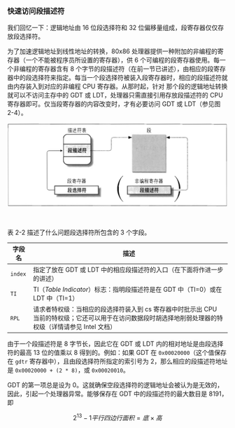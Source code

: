 ### 快速访问段描述符

我们回忆一下：逻辑地址由 16 位段选择符和 32 位偏移量组成，段寄存器仅仅存放段选择符。

为了加速逻辑地址到线性地址的转换，80x86 处理器提供一种附加的非编程的寄存器（一个不能被程序员所设置的寄存器），供 6 个可编程的段寄存器使用。每一个非编程的寄存器含有 8 个字节的段描述符（在前一节已讲述），由相应的段寄存器中的段选择符来指定。每当一个段选择符被装入段寄存器时，相应的段描述符就由内存装入到对应的非编程 CPU 寄存器。从那时起，针对 那个段的逻辑地址转换就可以不访问主存中的 GDT 或 LDT，处理器只需直接引用存放段描述符的 CPU 寄存器即可。仅当段寄存器的内容改变时，才有必要访问 GDT 或 LDT（参见图 2-4）。

![图 2-4：段选择符和段描述符](../static/2_4.jpg)

&emsp;

表 2-2 描述了什么问题段选择符所包含的 3 个字段。

字段名 | 描述
--- | ---
`index` | 指定了放在 GDT 或 LDT 中的相应段描述符的入口（在下面将作进一步的讲述）
`TI` | TI（*Table Indicator*）标志：指明段描述符是在 GDT 中（TI=0）或在 LDT 中（TI=1）
`RPL` | 请求者特权级：当相应的段选择符装入到 cs 寄存器中时批示出 CPU 当前的特权级；它还可以用于在访问数据段时胡选择地削弱处理器的特权级（详情请参见 Intel 文档）

由于一个段描述符是 8 字节长，因此它在 GDT 或 LDT 内的相对地址是由段选择符的最高 13 位的值乘以 8 得到的。例如：如果 GDT 在 `0x00020000`（这个值保存在 `gdtr` 寄存器中），且由段选择符所指定的索引号为 2，那么相应的段描述符地址是 `0x00020000 + (2 * 8)`，或 `0x00020010`。

GDT 的第一项总是设为 0。这就确保空段选择符的逻辑地址会被认为是无效的，因此，引起一个处理器异常。能够保存在 GDT 中的段描述符的最大数目是 8191，即 
```math
2^13 - 1
平行四边行面积 = 底 \times 高
```
